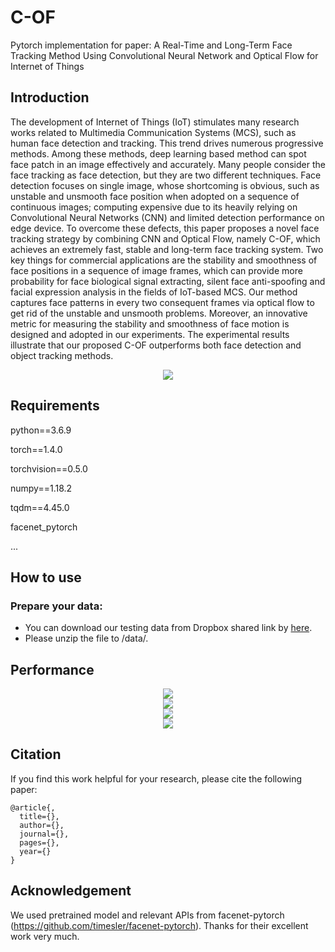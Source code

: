 # C-OF
Pytorch implementation for paper: A Real-Time and Long-Term Face Tracking Method Using Convolutional Neural Network and Optical Flow for Internet of Things

## Introduction

The development of Internet of Things (IoT) stimulates many research works related to Multimedia Communication Systems (MCS), such as human face detection and tracking. This trend drives numerous progressive methods. Among these methods, deep learning based method can spot face patch in an image effectively and accurately. Many people consider the face tracking as face detection, but they are two different techniques. Face detection focuses on single image, whose shortcoming is obvious, such as unstable and unsmooth face position when adopted on a sequence of continuous images; computing expensive due to its heavily relying on Convolutional Neural Networks (CNN) and limited detection performance on edge device. To overcome these defects, this paper proposes a novel face tracking strategy by combining CNN and Optical Flow, namely C-OF, which achieves an extremely fast, stable and long-term face tracking system. Two key things for commercial applications are the stability and smoothness of face positions in a sequence of image frames, which can provide more probability for face biological signal extracting, silent face anti-spoofing and facial expression analysis in the fields of IoT-based MCS. Our method captures face patterns in every two consequent frames via optical flow to get rid of the unstable and unsmooth problems. Moreover, an innovative metric for measuring the stability and smoothness of face motion is designed and adopted in our experiments. The experimental results illustrate that our proposed C-OF outperforms both face detection and object tracking methods.

<div align=center><img src="https://github.com/HandsomeHans/C-OF/blob/main/imgs/C-OF-procedure.png"/></div>

## Requirements

python==3.6.9

torch==1.4.0

torchvision==0.5.0

numpy==1.18.2

tqdm==4.45.0

facenet_pytorch

...

## How to use

### Prepare your data:

 * You can download our testing data from Dropbox shared link by [here](https://www.dropbox.com/sh/fcks3k2l9xs36ze/AABlXm3FY3pMzStNrPktYKdRa?dl=0).
 * Please unzip the file to /data/.

## Performance

<div align=center><img src="https://github.com/HandsomeHans/C-OF/blob/main/results/point_route/active_camera_center.png"/></div>

<div align=center><img src="https://github.com/HandsomeHans/C-OF/blob/main/results/point_route/active_human_center.png"/></div>

<div align=center><img src="https://github.com/HandsomeHans/C-OF/blob/main/results/point_route/active_illumination_center.png"/></div>

<div align=center><img src="https://github.com/HandsomeHans/C-OF/blob/main/results/point_route/static_human_center.png"/></div>

## Citation

If you find this work helpful for your research, please cite the following paper:

    @article{,
      title={},
      author={},
      journal={},
      pages={},
      year={}
    }

## Acknowledgement

We used pretrained model and relevant APIs from facenet-pytorch (https://github.com/timesler/facenet-pytorch). Thanks for their excellent work very much.

